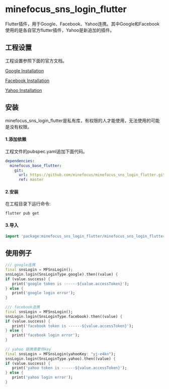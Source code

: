 

# minefocus_sns_login_flutter

Flutter插件，用于Google、Facebook、Yahoo连携。其中Google和Facebook使用的是各自官方flutter插件，Yahoo是新追加的插件。

## 工程设置

工程设置参照下面的官方文档。

[Google Installation](https://pub.flutter-io.cn/packages/google_sign_in)

[Facebook Installation](https://pub.flutter-io.cn/packages/flutter_facebook_login)

[Yahoo Installation](https://developer.yahoo.co.jp/yconnect/v2/client_app/)

## 安装

minefocus_sns_login_flutter是私有库，有权限的人才能使用，无法使用的可能是没有权限。

#### 1.添加依赖

工程文件的pubspec.yaml追加下面代码。

```yaml
dependencies:
  minefocus_base_flutter:
    git:
      url: https://github.com/minefocus/minefocus_sns_login_flutter.git
      ref: master
```

#### 2.安装

在工程目录下运行命令:

```shell
flutter pub get
```

####  3.导入

```Dart
import 'package:minefocus_sns_login_flutter/minefocus_sns_login_flutter.dart';
```



## 使用例子

```Dart
/// google连携
final snsLogin = MFSnsLogin();
snsLogin.login(SnsLoginType.google).then((value) {
if (value.success) {
   print('google token is ------${value.accessToken}');
} else {
   print('google login error');
}
  
/// facebook连携
final snsLogin = MFSnsLogin();
snsLogin.login(SnsLoginType.facebook).then((value) {
if (value.success) {
   print('facebook token is ------${value.accessToken}');
} else {
   print('facebook login error');
}
  
// yahoo 联携需要传key
final snsLogin = MFSnsLogin(yahooKey: "yj-e4kn");
snsLogin.login(SnsLoginType.yahoo).then((value) {
if (value.success) {
   print('yahoo token is ------${value.accessToken}');
} else {
   print('yahoo login error');
}
```






